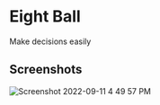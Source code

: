 # Eight Ball
Make decisions easily
## Screenshots
![Screenshot 2022-09-11 4 49 57 PM](https://user-images.githubusercontent.com/67456566/189997465-db629c6b-b16e-4deb-93b2-d8de7d075e71.png)

